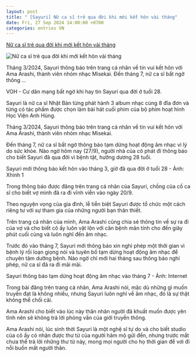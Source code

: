 ```yaml
---
layout: post
title: " [Sayuri] Nữ ca sĩ trẻ qua đời khi mới kết hôn vài tháng"
date: Fri, 27 Sep 2024 14:00:00 +0700
categories: entries VN
---
```

[Nữ ca sĩ trẻ qua đời khi mới kết hôn vài tháng](https://voh.com.vn/tin-sao/nu-ca-si-tre-qua-doi-khi-moi-ket-hon-vai-thang-554174.html)

![Nữ ca sĩ trẻ qua đời khi mới kết hôn vài tháng](https://image.voh.com.vn/voh/image/2024/09/27/hinh-thumbnail-140001.jpg)

Tháng 3/2024, Sayuri thông báo trên trang cá nhân về tin vui kết hôn với Ama Arashi, thành viên nhóm nhạc Misekai. Đến tháng 7, nữ ca sĩ bất ngờ thông ...

VOH - Cư dân mạng bất ngờ khi hay tin Sayuri qua đời ở tuổi 28.

Sayuri là nữ ca sĩ Nhật Bản từng phát hành 3 album nhạc cùng 8 đĩa đơn và từng có tác phẩm được chọn làm bài hát cuối phim của bộ phim hoạt hình Học Viện Anh Hùng.

Tháng 3/2024, Sayuri thông báo trên trang cá nhân về tin vui kết hôn với Ama Arashi, thành viên nhóm nhạc Misekai.

Đến tháng 7, nữ ca sĩ bất ngờ thông báo tạm dừng hoạt động âm nhạc vì lý do sức khỏe. Nào ngờ hôm nay (27/9), người nhà của cô phát đi thông báo cho biết Sayuri đã qua đời vì bệnh tật, hưởng dương 28 tuổi.

Sayuri mới thông báo kết hôn vào tháng 3, giờ đã qua đời ở tuổi 28 - Ảnh: Xhinh 1

Trong thông báo được đăng trên trang cá nhân của Sayuri, chồng của cố ca sĩ cho biết vợ mình đã ra đi vĩnh viễn vào ngày 20/9.

Theo nguyện vọng của gia đình, lễ tiễn biệt Sayuri được tổ chức một cách riêng tư với sự tham gia của những người bạn thân thiết.

Trên trang cá nhân của mình, Ama Arashi cũng chia sẻ thông tin về sự ra đi của vợ và cho biết cô ấy luôn vật lộn với căn bệnh mãn tính cho đến giây phút cuối cùng và luôn nghĩ đến âm nhạc.

Trước đó vào tháng 7, Sayuri mới thông báo xin nghỉ phép một thời gian vì bệnh lý rối loạn giọng nói và tuyên bố tạm dừng hoạt động âm nhạc để chuyên tâm dưỡng bệnh. Nào ngờ chỉ mới hai tháng sau thông báo nghỉ phép, nữ ca sĩ đã ra đi mãi mãi.

Sayuri thông báo tạm dừng hoạt động âm nhạc vào tháng 7 - Ảnh: Internet

Trong bài đăng trên trang cá nhân, Ama Arashi nói, mặc dù những gì muốn truyền đạt là không nhiều, nhưng Sayuri luôn nghĩ về âm nhạc, đó là sự thật không thể chối cãi.

Ama Arashi cho biết vào lúc này thân nhân người đã khuất muốn được yên tĩnh nên sẽ không trả lời phỏng vấn của giới truyền thông.

Ama Arashi nói, lúc sinh thời Sayuri là một nghệ sĩ tự do và cho biết studio của cô ấy có nhận được thư từ của người hâm mộ gửi đến, nhưng trước mắt chưa thể trả lời những thư từ này, mong mọi người cho họ thời gian để vơi đi nỗi buồn mất người thân.

